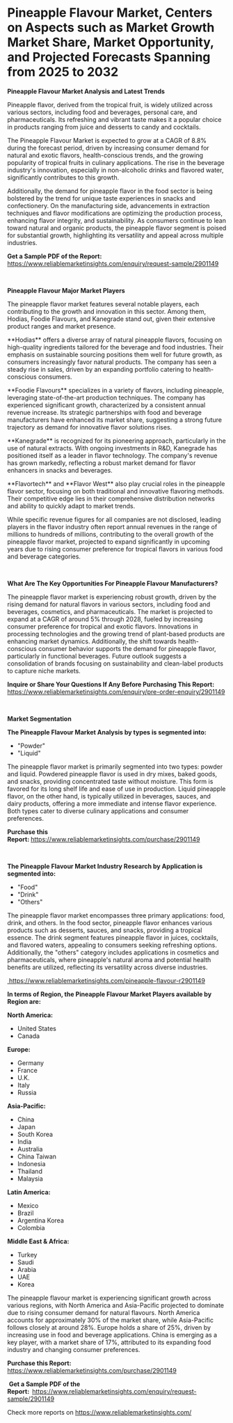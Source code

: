 <p><h1>Pineapple Flavour Market, Centers on Aspects such as Market Growth Market Share, Market Opportunity, and Projected Forecasts Spanning from 2025 to 2032</h1></p><p><strong>Pineapple Flavour Market Analysis and Latest Trends</strong></p>
<p><p>Pineapple flavor, derived from the tropical fruit, is widely utilized across various sectors, including food and beverages, personal care, and pharmaceuticals. Its refreshing and vibrant taste makes it a popular choice in products ranging from juice and desserts to candy and cocktails. </p><p>The Pineapple Flavour Market is expected to grow at a CAGR of 8.8% during the forecast period, driven by increasing consumer demand for natural and exotic flavors, health-conscious trends, and the growing popularity of tropical fruits in culinary applications. The rise in the beverage industry's innovation, especially in non-alcoholic drinks and flavored water, significantly contributes to this growth. </p><p>Additionally, the demand for pineapple flavor in the food sector is being bolstered by the trend for unique taste experiences in snacks and confectionery. On the manufacturing side, advancements in extraction techniques and flavor modifications are optimizing the production process, enhancing flavor integrity, and sustainability. As consumers continue to lean toward natural and organic products, the pineapple flavor segment is poised for substantial growth, highlighting its versatility and appeal across multiple industries.</p></p>
<p><strong>Get a Sample PDF of the Report:&nbsp;</strong> <a href="https://www.reliablemarketinsights.com/enquiry/request-sample/2901149?utm_campaign=3270&utm_medium=2&utm_source=Github&utm_content=ia&utm_term=16032025&utm_id=pineapple-flavour">https://www.reliablemarketinsights.com/enquiry/request-sample/2901149</a></p>
<p>&nbsp;</p>
<p><strong>Pineapple Flavour Major Market Players</strong></p>
<p><p>The pineapple flavor market features several notable players, each contributing to the growth and innovation in this sector. Among them, Hodias, Foodie Flavours, and Kanegrade stand out, given their extensive product ranges and market presence.</p><p>**Hodias** offers a diverse array of natural pineapple flavors, focusing on high-quality ingredients tailored for the beverage and food industries. Their emphasis on sustainable sourcing positions them well for future growth, as consumers increasingly favor natural products. The company has seen a steady rise in sales, driven by an expanding portfolio catering to health-conscious consumers.</p><p>**Foodie Flavours** specializes in a variety of flavors, including pineapple, leveraging state-of-the-art production techniques. The company has experienced significant growth, characterized by a consistent annual revenue increase. Its strategic partnerships with food and beverage manufacturers have enhanced its market share, suggesting a strong future trajectory as demand for innovative flavor solutions rises.</p><p>**Kanegrade** is recognized for its pioneering approach, particularly in the use of natural extracts. With ongoing investments in R&D, Kanegrade has positioned itself as a leader in flavor technology. The company's revenue has grown markedly, reflecting a robust market demand for flavor enhancers in snacks and beverages.</p><p>**Flavortech** and **Flavor West** also play crucial roles in the pineapple flavor sector, focusing on both traditional and innovative flavoring methods. Their competitive edge lies in their comprehensive distribution networks and ability to quickly adapt to market trends.</p><p>While specific revenue figures for all companies are not disclosed, leading players in the flavor industry often report annual revenues in the range of millions to hundreds of millions, contributing to the overall growth of the pineapple flavor market, projected to expand significantly in upcoming years due to rising consumer preference for tropical flavors in various food and beverage categories.</p></p>
<p>&nbsp;</p>
<p><strong>What Are The Key Opportunities For Pineapple Flavour Manufacturers?</strong></p>
<p><p>The pineapple flavor market is experiencing robust growth, driven by the rising demand for natural flavors in various sectors, including food and beverages, cosmetics, and pharmaceuticals. The market is projected to expand at a CAGR of around 5% through 2028, fueled by increasing consumer preference for tropical and exotic flavors. Innovations in processing technologies and the growing trend of plant-based products are enhancing market dynamics. Additionally, the shift towards health-conscious consumer behavior supports the demand for pineapple flavor, particularly in functional beverages. Future outlook suggests a consolidation of brands focusing on sustainability and clean-label products to capture niche markets.</p></p>
<p><strong>Inquire or Share Your Questions If Any Before Purchasing This Report:</strong> <a href="https://www.reliablemarketinsights.com/enquiry/pre-order-enquiry/2901149?utm_campaign=3270&utm_medium=2&utm_source=Github&utm_content=ia&utm_term=16032025&utm_id=pineapple-flavour">https://www.reliablemarketinsights.com/enquiry/pre-order-enquiry/2901149</a></p>
<p>&nbsp;</p>
<p><strong>Market Segmentation</strong></p>
<p><strong>The Pineapple Flavour Market Analysis by types is segmented into:</strong></p>
<p><ul><li>"Powder"</li><li>"Liquid"</li></ul></p>
<p><p>The pineapple flavor market is primarily segmented into two types: powder and liquid. Powdered pineapple flavor is used in dry mixes, baked goods, and snacks, providing concentrated taste without moisture. This form is favored for its long shelf life and ease of use in production. Liquid pineapple flavor, on the other hand, is typically utilized in beverages, sauces, and dairy products, offering a more immediate and intense flavor experience. Both types cater to diverse culinary applications and consumer preferences.</p></p>
<p><strong>Purchase this Report:&nbsp;</strong><a href="https://www.reliablemarketinsights.com/purchase/2901149?utm_campaign=3270&utm_medium=2&utm_source=Github&utm_content=ia&utm_term=16032025&utm_id=pineapple-flavour">https://www.reliablemarketinsights.com/purchase/2901149</a></p>
<p>&nbsp;</p>
<p><strong>The Pineapple Flavour Market Industry Research by Application is segmented into:</strong></p>
<p><ul><li>"Food"</li><li>"Drink"</li><li>"Others"</li></ul></p>
<p><p>The pineapple flavor market encompasses three primary applications: food, drink, and others. In the food sector, pineapple flavor enhances various products such as desserts, sauces, and snacks, providing a tropical essence. The drink segment features pineapple flavor in juices, cocktails, and flavored waters, appealing to consumers seeking refreshing options. Additionally, the "others" category includes applications in cosmetics and pharmaceuticals, where pineapple's natural aroma and potential health benefits are utilized, reflecting its versatility across diverse industries.</p></p>
<p><a href="https://www.reliablemarketinsights.com/pineapple-flavour-r2901149?utm_campaign=3270&utm_medium=2&utm_source=Github&utm_content=ia&utm_term=16032025&utm_id=pineapple-flavour">&nbsp;https://www.reliablemarketinsights.com/pineapple-flavour-r2901149</a></p>
<p><strong>In terms of Region, the Pineapple Flavour Market Players available by Region are:</strong></p>
<p>
    <p> <strong> North America: </strong>
        <ul>
            <li>United States</li>
            <li>Canada</li>
        </ul>
        </p> 
    <p> <strong> Europe: </strong>
        <ul>
            <li>Germany</li>
            <li>France</li>
            <li>U.K.</li>
            <li>Italy</li>
            <li>Russia</li>
        </ul>
        </p> 
    <p> <strong> Asia-Pacific: </strong>
        <ul>
            <li>China</li>
            <li>Japan</li>
            <li>South Korea</li>
            <li>India</li>
            <li>Australia</li>
            <li>China Taiwan</li>
            <li>Indonesia</li>
            <li>Thailand</li>
            <li>Malaysia</li>
        </ul>
        </p> 
    <p> <strong> Latin America: </strong>
        <ul>
            <li>Mexico</li>
            <li>Brazil</li>
            <li>Argentina Korea</li>
            <li>Colombia</li>
        </ul>
        </p> 
    <p> <strong> Middle East & Africa: </strong>
        <ul>
            <li>Turkey</li>
            <li>Saudi</li>
            <li>Arabia</li>
            <li>UAE</li>
            <li>Korea</li>
        </ul>
    </p>
    </p>
<p><p>The pineapple flavour market is experiencing significant growth across various regions, with North America and Asia-Pacific projected to dominate due to rising consumer demand for natural flavours. North America accounts for approximately 30% of the market share, while Asia-Pacific follows closely at around 28%. Europe holds a share of 25%, driven by increasing use in food and beverage applications. China is emerging as a key player, with a market share of 17%, attributed to its expanding food industry and changing consumer preferences.</p></p>
<p><strong>Purchase this Report: </strong><a href="https://www.reliablemarketinsights.com/purchase/2901149?utm_campaign=3270&utm_medium=2&utm_source=Github&utm_content=ia&utm_term=16032025&utm_id=pineapple-flavour">https://www.reliablemarketinsights.com/purchase/2901149</a></p>
<p>&nbsp;<strong>Get a Sample PDF of the Report:&nbsp;&nbsp;</strong><a href="https://www.reliablemarketinsights.com/enquiry/request-sample/2901149?utm_campaign=3270&utm_medium=2&utm_source=Github&utm_content=ia&utm_term=16032025&utm_id=pineapple-flavour">https://www.reliablemarketinsights.com/enquiry/request-sample/2901149</a></p>
<p><strong></strong></p>
<p>Check more reports on <a href="https://www.reliablemarketinsights.com/?utm_campaign=3270&utm_medium=2&utm_source=Github&utm_content=ia&utm_term=16032025&utm_id=pineapple-flavour">https://www.reliablemarketinsights.com/</a></p>